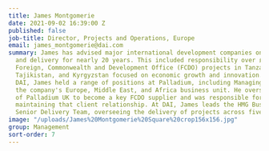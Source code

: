 ```yaml
---
title: James Montgomerie
date: 2021-09-02 16:39:00 Z
published: false
job-title: Director, Projects and Operations, Europe
email: james_montgomerie@dai.com
summary: James has advised major international development companies on project management
  and delivery for nearly 20 years. This included responsibility over £90m of U.K.
  Foreign, Commonwealth and Development Office (FCDO) projects in Tanzania, Rwanda,
  Tajikistan, and Kyrgyzstan focused on economic growth and innovation. Before joining
  DAI, James held a range of positions at Palladium, including Managing Director of
  the company's Europe, Middle East, and Africa business unit. He oversaw the growth
  of Palladium UK to become a key FCDO supplier and was responsible for building and
  maintaining that client relationship. At DAI, James leads the HMG Business Unit's
  Senior Delivery Team, overseeing the delivery of projects across five portfolios.
image: "/uploads/James%20Montgomerie%20Square%20crop156x156.jpg"
group: Management
sort-order: 7
---
```


